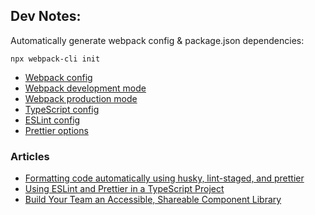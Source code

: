 ## Dev Notes:
Automatically generate webpack config & package.json dependencies:
```
npx webpack-cli init
```
- [Webpack config](https://webpack.js.org/configuration/)
- [Webpack development mode](https://webpack.js.org/guides/development/)
- [Webpack production mode](https://webpack.js.org/guides/production/)
- [TypeScript config](https://www.typescriptlang.org/docs/handbook/tsconfig-json.html)
- [ESLint config](https://eslint.org/docs/user-guide/configuring/)
- [Prettier options](https://prettier.io/docs/en/options.html)

### Articles
- [Formatting code automatically using husky, lint-staged, and prettier](https://create-react-app.dev/docs/setting-up-your-editor/#formatting-code-automatically)
- [Using ESLint and Prettier in a TypeScript Project](https://robertcooper.me/post/using-eslint-and-prettier-in-a-typescript-project)
- [Build Your Team an Accessible, Shareable Component Library](https://dev.to/rpearce/build-your-team-an-accessible-shareable-component-library-53mj)